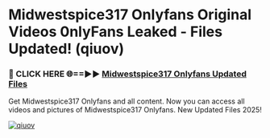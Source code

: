 # Midwestspice317 Onlyfans Original Videos 0nlyFans Leaked - Files Updated! (qiuov)

<h3>🔴 CLICK HERE 🌐==►► <a href="https://tinyurl.com/ehrbuxhb" rel="nofollow">Midwestspice317 Onlyfans Updated Files</a></h3>

Get Midwestspice317 Onlyfans and all content. Now you can access all videos and pictures of Midwestspice317 Onlyfans. New Updated Files 2025!

[![qiuov](https://i.imgur.com/lVYEuWS.gif)](https://tinyurl.com/ehrbuxhb)
